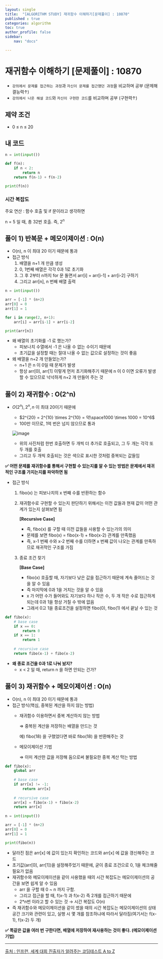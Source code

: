 ```yaml
---
layout: single
title:  "[ALGORITHM STUDY] 재귀함수 이해하기[문제풀이] : 10870"
published : true
categories: algorithm
toc: true
author_profile: false
sidebar:
    nav: "docs"

---
```


# 재귀함수 이해하기 [문제풀이] : 10870

- `강의에서 문제를 접근하는 과정`과 `자신이 문제를 접근했던 과정`을 비교하며 공부 (문제해결능력↑)
- `강의에서 나온 해설 코드`와 `자신이 구현한 코드`를 비교하며 공부 (구현력↑)

## 제약 조건

- 0 ≤ n ≤ 20

## 내 코드

```python
n = int(input())

def f(n):
    if n < 2:
        return n
    return f(n-1) + f(n-2)

print(f(n))
```

### 시간 복잡도

주요 연산 : 함수 호출 및 if 문이라고 생각하면

n = 5 일 때, 총 32번 호출. 즉, $2^n$

## 풀이 1) 반복문 + 메모이제이션 : O(n)

- O(n), n 이 최대 20 이기 때문에 통과
- 접근 방식
    1. 배열을 n+1 개 만큼 생성
    2. 0, 1번째 배열은 각각 0과 1로 초기화
    3. 그 후 2부터 n까지 for 문 돌면서 arr[i] = arr[i-1] + arr[i-2] 구하기
    4. 그리고 arr[n], n 번째 배열 출력

```python
n = int(input())

arr = [-1] * (n+2)
arr[0] = 0
arr[1] = 1

for i in range(2, n+1):
    arr[i] = arr[i-1] + arr[i-2]

print(arr[n])
```

- 왜 배열의 초기화를 -1 로 했는가?
    - 피보나치 수열에서 -1 은 나올 수 없는 수이기 때문에
    - 초기값을 설정할 때는 절대 나올 수 없는 값으로 설정하는 것이 좋음
- 왜 배열을 n+2 개 만들었는가?
    - n+1 은 n 이 0일 때 문제가 발생
    - 항상 arr[0], arr[1] 이렇게 먼저 초기화해주기 때문에 n 이 0 이면 오류가 발생할 수 있으므로 넉넉하게 n+2 개 만들어 주는 것

## 풀이 2) 재귀함수 : O(2^n)

- $O(2^n), 2^n, n$ 이 최대 20이기 때문에
    - $2^{20} = 2^{10} \times 2^{10} = 약\space1000 \times 1000 = 10^6$
    - 100만 이므로, 1억 번은 넘지 않으므로 통과
    
    ![image]({{site.url}}/images/2025-01-01-algorithm(10)/image.png)
    
    - 위의 사진처럼 한번 호출하면 두 개씩 더 추가로 호출되고, 그 두 개는 각각 또 두 개를 호출
    - 그리고 두 개씩 호출되는 것은 색으로 표시한 것처럼 중복되는 값들임

**✅ 어떤 문제를 재귀함수를 통해서 구현할 수 있는지를 알 수 있는 방법은 문제에서 재귀적인 구조를 가지는지를 파악하면 됨**

- 접근 방식
    1. fibo(x) 는 피보나치의 x 번째 수를 반환하는 함수
    2. 재귀함수로 구현할 수 있는지 판단하기 위해서는 이전 값들과 현재 값이 어떤 관계가 있는지 살펴보면 됨
       
        **[Recursive Case]**
        
        - 즉, fibo(x) 를 구할 때 이전 값들을 사용할 수 있는가의 의미
        - 문제를 보면 fibo(x) = fibo(x-1) + fibo(x-2) 관계를 만족했음
        - 즉, x-1 번째 수와 x-2 번째 수를 더하면 x 번째 값이 나오는 관계를 만족하므로 재귀적인 구조를 가짐
    3. 종료 조건 찾기
       
        **[Base Case]**
        
        - fibo(x) 호출할 때, 자기보다 낮은 값을 접근하기 때문에 계속 줄어드는 것을 알 수 있음
        - 즉 마지막에 0과 1을 거치는 것을 알 수 있음
        - x 가 어떤 수가 들어와도 자기보다 하나 작은 수, 두 개 작은 수로 접근하게 되는데 0과 1을 항상 거칠 수 밖에 없음
        - 그래서 0고 1을 종료조건을 설정하면 fibo(0), fibo(1) 에서 끝날 수 있는 것

```python
def fibo(x):
    # base case
    if x == 0:
        return 0
    if x == 1:
        return 1
    
    # recursive case
    return fibo(x-1) + fibo(x-2)
```

- **왜 종료 조건을 0과 1로 나눠 놨지?**
    - x < 2 일 때, return n 을 하면 안되는 건가?

## 풀이 3) 재귀함수 + 메모이제이션 : O(n)

- O(n), n 이 최대 20 이기 때문에 통과
- 접근 방식(핵심, 중복된 계산을 하지 않는 방법)
    - 재귀함수 이용하면서 중복 계산하지 않는 방법
      
        ⇒ 중복된 계산을 저장하는 배열을 만드는 것
        
        예) fibo(18) 을 구했었다면 바로 fibo(18) 을 반환해주는 것
        
    - 메모이제이션 기법
      
        ⇒ 이미 계산한 값을 저장해 둠으로써 불필요한 중복 계산 막는 방법
        

```python
def fibo(x):
    global arr
    
    # base case
    if arr[x] != -1:
        return arr[x]
    
    # recursive case
    arr[x] = fibo(x-1) + fibo(x-2)
    return arr[x]
    
n = int(input())

arr = [-1] * (n+2)
arr[0] = 0
arr[1] = 1

print(fibo(n))
```

- 달라진 점은 arr[x] 에 값이 있는지 확인하는 코드와 arr[x] 에 값을 갱신해주는 코드
- 초기값(arr[0], arr[1])을 설정해주었기 때문에, 굳이 종료 조건으로 0, 1을 체크해줄 필요가 없음
- 재귀함수와 메모이제이션을 같이 사용했을 때의 시간 복잡도는 메모이제이션의 공간을 보면 쉽게 알 수 있음
    - arr 을 구할 때 0 ~ n 까지 구함.
    - 그리고 접근을 할 때, f(x-1) 과 f(x-2) 즉 2개를 접근하기 때문에
    - 2*n번 이라고 할 수 있는 것 → 시간 복잡도 O(n)
- 즉 재귀함수와 메모이제이션을 같이 썼을 때의 시간 복잡도는 메모이제이션의 상태 공간 크기와 관련이 있고, 실행 시 몇 개를 참조하냐에 따라서 달라짐(여기서는 f(x-1), f(x-2) 두 개)

**✅ 똑같은 값을 여러 번 구한다면, 배열에 저장하여 재사용하는 것이 좋다. (메모이제이션 기법)**

---

[출처 : 인프런, 세계 대회 진출자가 알려주는 코딩테스트 A to Z](https://www.inflearn.com/course/%EC%84%B8%EA%B3%84%EB%8C%80%ED%9A%8C-%EC%BD%94%EB%94%A9%ED%85%8C%EC%8A%A4%ED%8A%B8-%ED%8C%8C%EC%9D%B4%EC%8D%AC)